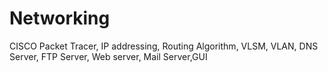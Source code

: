 # Networking
CISCO Packet Tracer, IP addressing, Routing Algorithm, VLSM, VLAN, DNS Server, FTP Server, Web server, Mail Server,GUI
